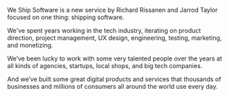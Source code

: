 We Ship Software is a new service by Richard Rissanen and Jarrod Taylor focused on one thing: shipping software.

We've spent years working in the tech industry, iterating on product direction, project management, UX design, engineering, testing, marketing, and monetizing.

We’ve been lucky to work with some very talented people over the years at all kinds of agencies, startups, local shops, and big tech companies.

And we’ve built some great digital products and services that thousands of businesses and millions of consumers all around the world use every day.
